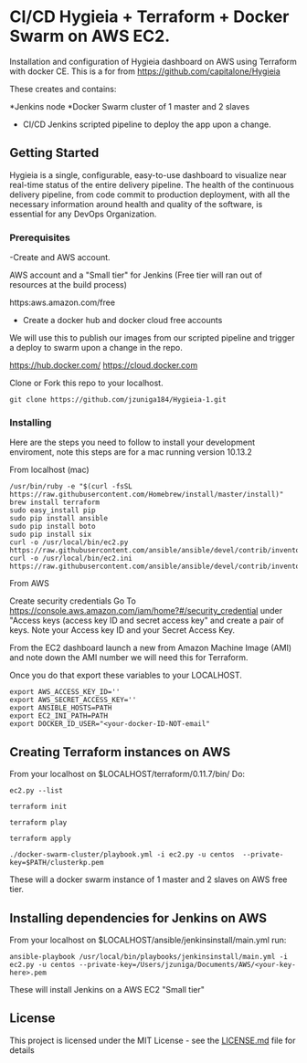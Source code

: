 # CI/CD Hygieia + Terraform + Docker Swarm on AWS EC2.

Installation and configuration of Hygieia dashboard on AWS using Terraform with docker CE. This is a for from https://github.com/capitalone/Hygieia

These creates and contains: 

*Jenkins node 
*Docker Swarm cluster of 1 master and 2 slaves
* CI/CD Jenkins scripted pipeline to deploy the app upon a change.

## Getting Started

Hygieia is a single, configurable, easy-to-use dashboard to visualize near real-time status of the entire delivery pipeline. The health of the continuous delivery pipeline, from code commit to production deployment, with all the necessary information around health and quality of the software, is essential for any DevOps Organization.

### Prerequisites

-Create and AWS account.

AWS account and a "Small tier" for Jenkins (Free tier will ran out of resources at the build process) 

https:aws.amazon.com/free

- Create a docker hub and docker cloud free accounts 

We will use this to publish our images from our scripted pipeline and trigger a deploy to swarm upon a change in the repo.

https://hub.docker.com/
https://cloud.docker.com

Clone or Fork this repo to your localhost.

```git clone https://github.com/jzuniga184/Hygieia-1.git```

### Installing

Here are the steps you need to follow to install your development enviroment, note this steps are for a mac running version 10.13.2

From localhost (mac)

```
/usr/bin/ruby -e "$(curl -fsSL https://raw.githubusercontent.com/Homebrew/install/master/install)"
brew install terraform
sudo easy_install pip
sudo pip install ansible
sudo pip install boto
sudo pip install six
curl -o /usr/local/bin/ec2.py https://raw.githubusercontent.com/ansible/ansible/devel/contrib/inventory/ec2.py
curl -o /usr/local/bin/ec2.ini https://raw.githubusercontent.com/ansible/ansible/devel/contrib/inventory/ec2.ini
```

From AWS

Create security credentials Go To https://console.aws.amazon.com/iam/home?#/security_credential under "Access keys (access key ID and secret access key" and create a pair of keys. Note your Access key ID and your Secret Access Key.

From the EC2 dashboard launch a new from Amazon Machine Image (AMI) and note down the AMI number we will need this for Terraform.

Once you do that export these variables to your LOCALHOST.

```
export AWS_ACCESS_KEY_ID=''
export AWS_SECRET_ACCESS_KEY=''
export ANSIBLE_HOSTS=PATH
export EC2_INI_PATH=PATH
export DOCKER_ID_USER="<your-docker-ID-NOT-email"
```

## Creating Terraform instances on AWS

From your localhost on $LOCALHOST/terraform/0.11.7/bin/ Do:

```ec2.py --list```

```terraform init```

```terraform play```

```terraform apply```

```./docker-swarm-cluster/playbook.yml -i ec2.py -u centos  --private-key=$PATH/clusterkp.pem```

These will a docker swarm instance of 1 master and 2 slaves on AWS free tier.


## Installing dependencies for Jenkins on AWS

From your localhost on $LOCALHOST/ansible/jenkinsinstall/main.yml run:

```ansible-playbook /usr/local/bin/playbooks/jenkinsinstall/main.yml -i ec2.py -u centos --private-key=/Users/jzuniga/Documents/AWS/<your-key-here>.pem```

These will install Jenkins on a AWS EC2 "Small tier"


## License

This project is licensed under the MIT License - see the [LICENSE.md](LICENSE.md) file for details


